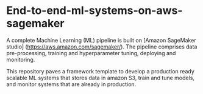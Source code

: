 # End-to-end-ml-systems-on-aws-sagemaker

A complete Machine Learning (ML) pipeline is built on [Amazon SageMaker studio]
(https://aws.amazon.com/sagemaker/). The pipeline comprises data pre-processing,
training and hyperparameter tuning, deploying and monitoring.

This repository paves a framework template to develop a production ready
scalable ML systems that stores data in amazon S3, train and tune models, and
monitor systems that are already in production.
